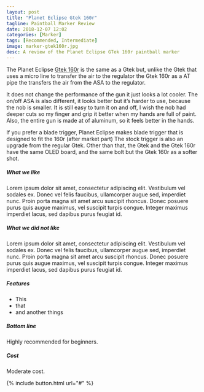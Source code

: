 ```yaml
---
layout: post
title: "Planet Eclipse Gtek 160r"
tagline: Paintball Marker Review
date: 2018-12-07 12:02
categories: [Marker]
tags: [Recommended, Intermediate]
image: marker-gtek160r.jpg
desc: A review of the Planet Eclipse GTek 160r paintball marker
---
```


The Planet Eclipse [Gtek 160r][aws] is the same as a Gtek but, unlike the Gtek that uses a micro line to transfer the air to the regulator the Gtek 160r as a AT pipe the transfers the air from the ASA to the regulator. 

It does not change the performance of the gun it just looks a lot cooler. The on/off ASA is also different, it looks better but it’s harder to use, because the nob is smaller. It is still easy to turn it on and off, I wish the nob had deeper cuts so my finger and grip it better when my hands are full of paint. Also, the entire gun is made at of aluminum, so it feels better in the hands. 

If you prefer a blade trigger, Planet Eclipse makes blade trigger that is designed to fit the 160r (after market part) The stock trigger is also an upgrade from the regular Gtek. Other than that, the Gtek and the Gtek 160r have the same OLED board, and the same bolt but the Gtek 160r as a softer shot.

##### What we like

Lorem ipsum dolor sit amet, consectetur adipiscing elit. Vestibulum vel sodales ex. Donec vel felis faucibus, ullamcorper augue sed, imperdiet nunc. Proin porta magna sit amet arcu suscipit rhoncus. Donec posuere purus quis augue maximus, vel suscipit turpis congue. Integer maximus imperdiet lacus, sed dapibus purus feugiat id. 

##### What we did not like

Lorem ipsum dolor sit amet, consectetur adipiscing elit. Vestibulum vel sodales ex. Donec vel felis faucibus, ullamcorper augue sed, imperdiet nunc. Proin porta magna sit amet arcu suscipit rhoncus. Donec posuere purus quis augue maximus, vel suscipit turpis congue. Integer maximus imperdiet lacus, sed dapibus purus feugiat id. 

##### Features

* This
* that
* and another things

##### Bottom line

Highly recommended for beginners.

##### Cost 

Moderate cost.

{% include button.html url="#" %}


[aws]: # "Link to Gtek 160r Paintball Marker at Amazon"
